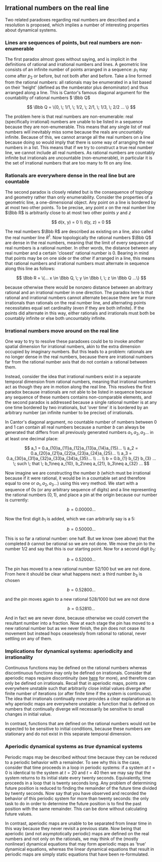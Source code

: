 ## Irrational numbers on the real line

Two related paradoxes regarding real numbers are described and a resolution is proposed, which implies a number of interesting properties about dynamical systems.

### Lines are sequences of points, but real numbers are non-enumerable

The first paradox almost goes without saying, and is implicit in the definitions of rational and irrational numbers and lines.  A geometric line consists of an infinite number of points arranged in a sequence: $p_1$ may come after $p_2$ or before, but not both after and before.  Take a line formed from the rational numbers: all rationals may be enumerated in a list based on their 'height' (defined as the numberator plus denominator) and thus arranged along a line. This is Cantor's famous diagonal argument for the countability of rational numbers $ \Bbb Q$

$$
\Bbb Q = \{0, \; 1/1, \; 1/2, \; 2/1, \; 1/3, \; 2/2 ... \}
$$

The problem here is that real numbers are non-enumerable: real (specifically irrational) numbers are unable to be listed in a sequence because they are non-enumerable.  This means that any single list of real numbers will inevitably miss some because the reals are uncountably infinite.  Because of this, we cannot arrange all the real numbers on a line because doing so would imply that there is some way of arranging the real numbers in a list.  This means that if we try to construct a true real number line, we cannot include all real numbers.  As rational numbers are countably infinite but irrationals are uncountable (non-enumerable), in particular it is the set of irrational numbers that are too many to fit on any line. 

### Rationals are everywhere dense in the real line but are countable

The second paradox is closely related but is the consequence of topology and geometry rather than only enumerability.  Consider the properties of a geometric line, a one-dimensional object.  Any point on a line is bordered by at most two other points. To be precise, any point $x$ on the real number line $\Bbb R$ is arbitrarily close to at most two other points $y$ and $z$

$$
d(x, y) = 0 \\
d(y, z) = 0
$$

The real numbers $\Bbb R$ are described as existing on a line, also called the real number line $R^1$.  Now topologically the rational numbers $\Bbb Q$ are dense in the real numbers, meaning that the limit of every sequence of real numbers is a rational number.  In other words, the distance between any real number and a certain 'closest' rational number is 0.  Bearing in mind that points may be on one side or the other if arranged in a line, this means that rational numbers and irrational numbers must alternate in sequence along this line as follows:

$$
\Bbb R = \{... x \in \Bbb Q, \; y \in \Bbb I, \; z \in \Bbb Q ...\}
$$

because otherwise there would be nonzero distance between an abritrary rational and an irrational number in one direction.  The paradox here is that rational and irrational numbers cannot alternate because there are far more irrationals than rationals on the real number line, and alternating points necessitates equal set cardinality (even if they are both infinite).  If the points did alternate in this way, either rationals and irrationals must both be countably infinite or else both uncountably infinite. 


### Irrational numbers move around on the real line

One way to try to resolve these paradoxes could be to invoke another spatial dimension for irrational numbers, akin to the extra dimension occupied by imaginary numbers.  But this leads to a problem: rationals are no longer dense in the real numbers, because there are irrational numbers far from the rational number axis that do not contain a rational between them.

Instead, consider the idea that irrational numbers exist in a separate temporal dimension from rational numbers, meaning that irrational numbers act as though they are in motion along the real line.  This resolves the first paradox because irrationals are not able to be listed in sequence because any sequence of these numbers contains non-comparable elements, and the second paradox is addressed because a single rational number is at any one time bordered by two irrationals, but 'over time' it is bordered by an arbitrary number (an infinite number to be precise) of irrationals.

In Cantor's diagonal argument, no countable number of numbers between 0 and 1 can contain all real numbers because a number $b$ can always be generated that differs from all previously generated numbers ${a_1, a_2, a_3...}$ in at least one decimal place:

$$
a_1 = 0.a_{10}a_{11}a_{12}a_{13}a_{14}a_{15}... \\
a_2 = 0.a_{20}a_{21}a_{22}a_{23}a_{24}a_{25}... \\
a_3 = 0.a_{30}a_{31}a_{32}a_{33}a_{34}a_{35}... \\
... \\
b = 0.b_{1} b_{2}  b_{3} ... \; such \; that \; b_1\neq a_{10}, b_2\neq a_{21}, b_3\neq a_{32} ... 
$$

Now imagine we are constructing the number $b$ (which must be irrational because if it were rational, it would be in a countable set and therefore equal to one or ${a_1, a_2, a_3 ...}$) using this very method.  We start with a sequence of 0s (or any arbitrary sequence of digits) and a line representing the rational numbers $(0, 1)$, and place a pin at the origin because our number is currently:

$$
b = 0.00000...
$$

Now the first digit $b_1$ is added, which we can arbitrarily say is a 5:

$$
b = 0.50000...
$$

This is so far a rational number: one half.  But we know (see above) that the completed $b$ cannot be rational so we are not done.  We move the pin to the number $1/2$ and say that this is our starting point.  Now for a second digit $b_2$:

$$
b = 0.52000...
$$

The pin has moved to a new rational number $52/100$ but we are not done.  From here it should be clear what happens next: a third number $b_3$ is chosen

$$
b = 0.52800...
$$

and the pin moves again to a new rational $528/1000$ but we are not done

$$
b = 0.52810...
$$

And in fact we are never done, because otherwise we could convert the resultant number into a fraction.  Now at each stage the pin has moved to a new rational number but as we never finish, the pin does not cease its movement but instead hops ceaselessly from rational to rational, never settling on any of them.

### Implications for dynamical systems: aperiodicity and irrationality

Continuous functions may be defined on the rational numbers whereas discontinuous functions may only be defined on irrationals.  Consider that aperiodic maps require discontinuity (see [here](/most-discontinuous.md) for more), and therefore can only be defined on irrationals.  Recall that in aperiodic maps, points are everywhere unstable such that arbitrarily close initial values diverge after finite number of iterations (or after finite time if the system is continuous).  The idea that irrationals continually move provides a clear explanation as to why aperiodic maps are everywhere unstable:  a function that is defined on numbers that continually diverge will necessarily be sensitive to small changes in initial value.  

In contrast, functions that are defined on the rational numbers would not be expected to be sensitive to initial conditions, because these numbers are stationary and do not exist in this separate temporal dimension.  

### Aperiodic dynamical systems as *true* dynamical systems

Periodic maps may be described without time because they can be reduced to a periodic behavior with a remainder.  To see why this is the case, consider that time proceeds in a loop in periodic systems: if a system at $t=0$ is identical to the system at $t=20$ and $t=40$ then we may say that the system returns to its initial state every twenty seconds.  Equivalently, time proceeds in a loop that is twenty seconds long.  Any problem of determining future position is reduced to finding the remainder of the future time divided by twenty seconds.  Now say that you have observed and recorded the behavior of this periodic system for more than twenty seconds: the only task to do in order to determine the future position is to find the past position with the same remainder.  This can be done without calculating future values.

In contrast, aperiodic maps are unable to be separated from linear time in this way because they never revisit a previous state.  Now being that aperiodic (and not asymptotically periodic) maps are defined on the real numbers and not only on the rationals, we may think of the (mostly nonlinear) dynamical equations that may form aperiodic maps as 'true' dynamical equations, whereas the linear dynamical equations that result in periodic maps are simply static equations that have been re-formulated.






















